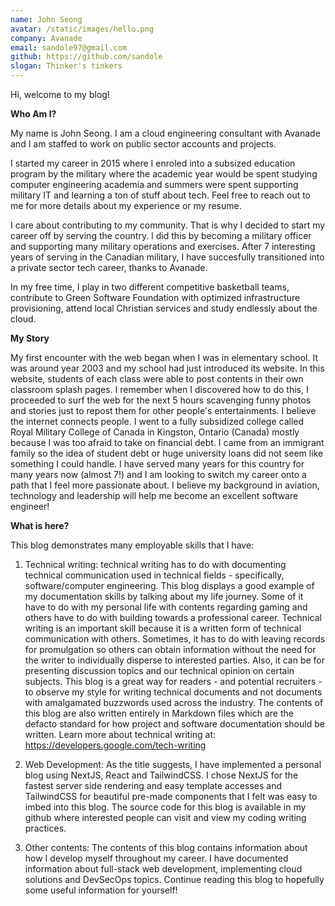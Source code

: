 ```yaml
---
name: John Seong
avatar: /static/images/hello.png
company: Avanade
email: sandole97@gmail.com
github: https://github.com/sandole
slogan: Thinker's tinkers
---
```


Hi, welcome to my blog!

**Who Am I?**

My name is John Seong. I am a cloud engineering consultant with Avanade and I am staffed to work on public sector accounts and projects.

I started my career in 2015 where I enroled into a subsized education program by the military where the academic year would be spent studying computer engineering academia and summers were spent supporting military IT and learning a ton of stuff about tech. Feel free to reach out to me for more details about my experience or my resume.

I care about contributing to my community. That is why I decided to start my career off by serving the country. I did this by becoming a military officer and supporting many military operations and exercises. After 7 interesting years of serving in the Canadian military, I have succesfully transitioned into a private sector tech career, thanks to Avanade.

In my free time, I play in two different competitive basketball teams, contribute to Green Software Foundation with optimized infrastructure provisioning, attend local Christian services and study endlessly about the cloud.

**My Story**

My first encounter with the web began when I was in elementary school. It was around year 2003 and my school had just introduced its website. In this website, students of each class were able to post contents in their own classroom splash pages. I remember when I discovered how to do this, I proceeded to surf the web for the next 5 hours scavenging funny photos and stories just to repost them for other people's entertainments. I believe the internet connects people.
I went to a fully subsidized college called Royal Military College of Canada in Kingston, Ontario (Canada) mostly because I was too afraid to take on financial debt. I came from an immigrant family so the idea of student debt or huge university loans did not seem like something I could handle. I have served many years for this country for many years now (almost 7!) and I am looking to switch my career onto a path that I feel more passionate about. I believe my background in aviation, technology and leadership will help me become an excellent software engineer!

**What is here?**

This blog demonstrates many employable skills that I have:

1. Technical writing: technical writing has to do with documenting technical communication used in technical fields - specifically, software/computer engineering. This blog displays a good example of my documentation skills by talking about my life journey. Some of it have to do with my personal life with contents regarding gaming and others have to do with building towards a professional career. Technical writing is an important skill because it is a written form of technical communication with others. Sometimes, it has to do with leaving records for promulgation so others can obtain information without the need for the writer to individually disperse to interested parties. Also, it can be for presenting discussion topics and our technical opinion on certain subjects. This blog is a great way for readers - and potential recruiters - to observe my style for writing technical documents and not documents with amalgamated buzzwords used across the industry. The contents of this blog are also written entirely in Markdown files which are the defacto standard for how project and software documentation should be written. Learn more about technical writing at: https://developers.google.com/tech-writing

2. Web Development: As the title suggests, I have implemented a personal blog using NextJS, React and TailwindCSS. I chose NextJS for the fastest server side rendering and easy template accesses and TailwindCSS for beautiful pre-made components that I felt was easy to imbed into this blog. The source code for this blog is available in my github where interested people can visit and view my coding writing practices.

3. Other contents: The contents of this blog contains information about how I develop myself throughout my career. I have documented information about full-stack web development, implementing cloud solutions and DevSecOps topics. Continue reading this blog to hopefully some useful information for yourself!
